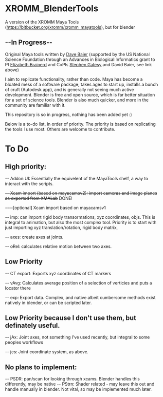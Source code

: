 # XROMM_BlenderTools
A version of the XROMM Maya Tools (https://bitbucket.org/xromm/xromm_mayatools), but for blender 

## --In Progress--

Original Maya tools written by <a href="https://biology.providence.edu/faculty-members/david-baier/">Dave Baier</a> (supported by the US National Science Foundation through an Advances in Biological Informatics grant to PI <a href = "https://vivo.brown.edu/display/ebrainer">Elizabeth Brainerd</a> and CoPIs <a href="https://vivo.brown.edu/display/sgatesy">Stephen Gatesy</a> and David Baier, see link above)

I aim to replicate functionality, rather than code.  Maya has become a bloated mess of a software package, takes ages to start up, installs a bunch of cruft (Autodesk app), and is generally not seeing much active development.  Blender is free and open source, which is far better situation for a set of science tools.  Blender is also much quicker, and more in the community are familiar with it.

This repository is so in progress, nothing has been added yet :)

Below is a to-do list, in order of priority.  The priority is based on replicating the tools I use most.  Others are welcome to contribute.

# To Do

## High priority:

-- Addon UI: Essentially the equivelent of the MayaTools shelf, a way to interact with the scripts.

~~-- Xcam import (based on mayacamsv2): import cameras and image planes as exported from XMALab~~  DONE!

----[optional] Xcam import based on mayacamsv1

-- imp:  can import rigid body transormations, xyz coordinates, objs.  This is integral to animation, but also the most complex tool. Priority is to start with just importing xyz translation/rotation, rigid body matrix, 
 
-- axes: create axes at joints.

-- oRel: calculates relative motion between two axes.
 
## Low Priority 

-- CT export: Exports xyz coordinates of CT markers

-- vAvg: Calculates average position of a selection of verticies and puts a locator there

-- exp: Export data.  Complex, and native albeit cumbersome methods exist natively in blender, or can be scripted later.

## Low Priority because I don't use them, but definately useful.

-- jAx: Joint axes, not something I've used recently, but integral to some peoples workflows

-- jcs: Joint coordinate system, as above.

## No plans to implement:

-- PSDR: pan/scan for looking through xcams.  Blender handles this differently, may be native
-- PStrn: Shader related - may leave this out and handle manually in blender.  Not vital, so may be implemented much later.
